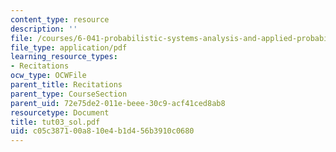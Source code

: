 ```yaml
---
content_type: resource
description: ''
file: /courses/6-041-probabilistic-systems-analysis-and-applied-probability-spring-2006/c05c387100a810e4b1d456b3910c0680_tut03_sol.pdf
file_type: application/pdf
learning_resource_types:
- Recitations
ocw_type: OCWFile
parent_title: Recitations
parent_type: CourseSection
parent_uid: 72e75de2-011e-beee-30c9-acf41ced8ab8
resourcetype: Document
title: tut03_sol.pdf
uid: c05c3871-00a8-10e4-b1d4-56b3910c0680
---
```

